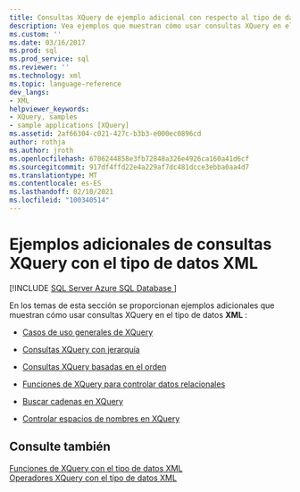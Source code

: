```yaml
---
title: Consultas XQuery de ejemplo adicional con respecto al tipo de datos XML | Microsoft Docs
description: Vea ejemplos que muestran cómo usar consultas XQuery en el tipo de datos XML.
ms.custom: ''
ms.date: 03/16/2017
ms.prod: sql
ms.prod_service: sql
ms.reviewer: ''
ms.technology: xml
ms.topic: language-reference
dev_langs:
- XML
helpviewer_keywords:
- XQuery, samples
- sample applications [XQuery]
ms.assetid: 2af66304-c021-427c-b3b3-e000ec0896cd
author: rothja
ms.author: jroth
ms.openlocfilehash: 6706244858e3fb72848a326e4926ca160a41d6cf
ms.sourcegitcommit: 917df4ffd22e4a229af7dc481dcce3ebba0aa4d7
ms.translationtype: MT
ms.contentlocale: es-ES
ms.lasthandoff: 02/10/2021
ms.locfileid: "100340514"
---
```

# <a name="additional-sample-xqueries-against-the-xml-data-type"></a>Ejemplos adicionales de consultas XQuery con el tipo de datos XML
[!INCLUDE [SQL Server Azure SQL Database ](../includes/applies-to-version/sqlserver.md)]

  En los temas de esta sección se proporcionan ejemplos adicionales que muestran cómo usar consultas XQuery en el tipo de datos **XML** :  
  
-   [Casos de uso generales de XQuery](../xquery/general-xquery-use-cases.md)  
  
-   [Consultas XQuery con jerarquía](../xquery/xqueries-involving-hierarchy.md)  
  
-   [Consultas XQuery basadas en el orden](../xquery/xqueries-involving-order.md)  
  
-   [Funciones de XQuery para controlar datos relacionales](../xquery/xqueries-handling-relational-data.md)  
  
-   [Buscar cadenas en XQuery](../xquery/string-search-in-xquery.md)  
  
-   [Controlar espacios de nombres en XQuery](../xquery/handling-namespaces-in-xquery.md)  
  
## <a name="see-also"></a>Consulte también  
 [Funciones de XQuery con el tipo de datos XML](../xquery/xquery-functions-against-the-xml-data-type.md)   
 [Operadores XQuery con el tipo de datos XML](../xquery/xquery-operators-against-the-xml-data-type.md)  
  
  
